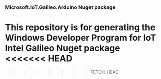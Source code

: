 ### Microsoft.IoT.Galileo.Arduino Nuget package
This repository is for generating the Windows Developer Program for IoT Intel Galileo Nuget package
<<<<<<< HEAD
=======


>>>>>>> FETCH_HEAD
